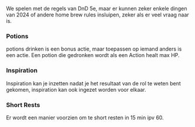 We spelen met de regels van DnD 5e, maar er kunnen zeker enkele dingen van 2024 of andere home brew rules insluipen, zeker als er veel vraag naar is.


### Potions
potions drinken is een bonus actie, maar toepassen op iemand anders is een actie. Een potion die gedronken wordt als een Action healt max HP.

### Inspiration
Inspiration kan je inzetten nadat je het resultaat van de rol te weten bent gekomen, inspiration kan ook ingezet worden voor elkaar. 

### Short Rests
Er wordt een manier voorzien om te short resten in 15 min ipv 60.
